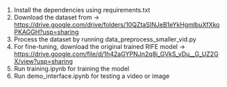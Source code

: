 1. Install the dependencies using requirements.txt 
2. Download the dataset from -> https://drive.google.com/drive/folders/10QZtaSINJeB1eYkHgmlbuXfXkoPKAGGH?usp=sharing
3. Process the dataset by running data_preprocess_smaller_vid.py
4. For fine-tuning, download the original trained RIFE model -> https://drive.google.com/file/d/1h42aGYPNJn2q8j_GVkS_yDu__G_UZ2GX/view?usp=sharing
5. Run training.ipynb for training the model
6. Run demo_interface.ipynb for testing a video or image 
